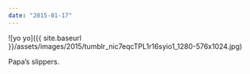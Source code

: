 ```yaml
---
date: "2015-01-17"
---
```


![yo yo]({{ site.baseurl }}/assets/images/2015/tumblr_nic7eqcTPL1r16syio1_1280-576x1024.jpg)

Papa’s slippers.
